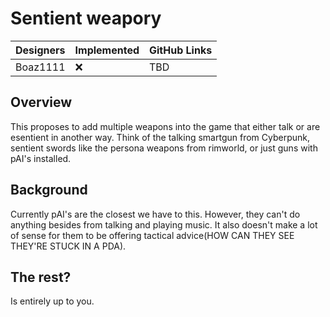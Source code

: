 # Sentient weapory

| Designers | Implemented | GitHub Links |
|---|---|---|
| Boaz1111 | :x: | TBD |

## Overview

This proposes to add multiple weapons into the game that either talk or are esentient in another way. Think of the talking smartgun from Cyberpunk, sentient swords like the persona weapons from rimworld, or just guns with pAI's installed. 

## Background

Currently pAI's are the closest we have to this. However, they can't do anything besides from talking and playing music. It also doesn't make a lot of sense for them to be offering tactical advice(HOW CAN THEY SEE THEY'RE STUCK IN A PDA). 

## The rest?

Is entirely up to you.
